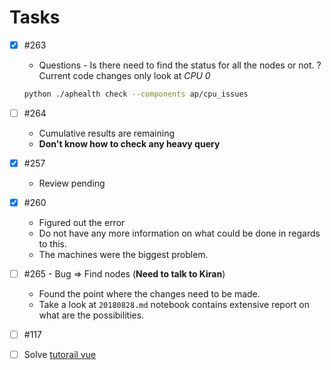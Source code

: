 # Tasks

- [x] #263
  - Questions - Is there need to find the status for all the nodes or not. ? Current code changes only look at *CPU 0*

  ```bash
  python ./aphealth check --components ap/cpu_issues
  ```

- [ ] #264

  - Cumulative results are remaining 
  - **Don't know how to check any heavy query**

- [x] #257

  - Review pending

- [x] #260

  - Figured out the error
  - Do not have any more information on what could be done in regards to this.
  - The machines were the biggest problem.

- [ ] #265 - Bug => Find nodes (**Need to talk to Kiran**)

  - Found the point where the changes need to be made.
  - Take a look at `20180828.md` notebook  contains extensive report on what are the possibilities. 

- [ ] #117

- [ ] Solve [tutorail vue](https://scotch.io/courses/build-a-twitter-clone-with-adonis-and-vue/why-adonis)

